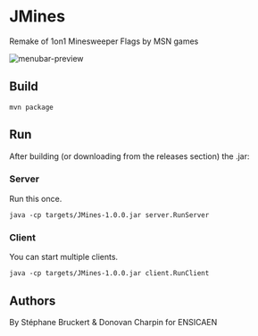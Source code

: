 # JMines

Remake of 1on1 Minesweeper Flags by MSN games

![menubar-preview](https://user-images.githubusercontent.com/1932338/51440750-2ca8bd80-1cc2-11e9-973b-991f5bdc643a.png)

## Build

    mvn package
    
## Run

After building (or downloading from the releases section) the .jar:

### Server

Run this once.

    java -cp targets/JMines-1.0.0.jar server.RunServer
    
### Client

You can start multiple clients.

    java -cp targets/JMines-1.0.0.jar client.RunClient


## Authors

By Stéphane Bruckert & Donovan Charpin for ENSICAEN
